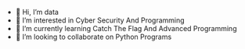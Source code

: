 - 👋 Hi, I’m data
- 👀 I’m interested in Cyber Security And Programming
- 🌱 I’m currently learning Catch The Flag And Advanced Programming
- 💞️ I’m looking to collaborate on Python Programs

<!---
noenoughdata/noenoughdata is a ✨ special ✨ repository because its `README.md` (this file) appears on your GitHub profile.
You can click the Preview link to take a look at your changes.
--->

